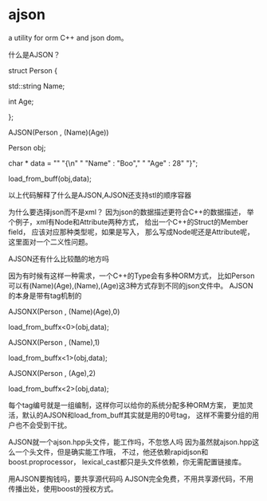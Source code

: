 ajson
=====

a utility for orm C++ and json dom。

什么是AJSON？

struct Person
{

  std::string  Name;
  
  int          Age;
  
};


AJSON(Person , (Name)(Age))

Person obj;


char * data = ""
"{\n"
"	\"Name\" : \"Boo\","
"	\"Age\" : 28"
"}";

load_from_buff(obj,data);

以上代码解释了什么是AJSON,AJSON还支持stl的顺序容器

为什么要选择json而不是xml？
因为json的数据描述更符合C++的数据描述，
举个例子，xml有Node和Attribute两种方式，
给出一个C++的Struct的Member field，
应该对应那种类型呢，如果是写入，
那么写成Node呢还是Attribute呢，
这里面对一个二义性问题。

AJSON还有什么比较酷的地方吗

因为有时候有这样一种需求，一个C++的Type会有多种ORM方式，
比如Person可以有(Name)(Age),(Name),(Age)这3种方式存到不同的json文件中。
AJSON的本身是带有tag机制的

AJSONX(Person , (Name)(Age),0)

load_from_buffx<0>(obj,data);

AJSONX(Person , (Name),1)

load_from_buffx<1>(obj,data);

AJSONX(Person , (Age),2)

load_from_buffx<2>(obj,data);

每个tag编号就是一组编制，这样你可以给你的系统分配多种ORM方案，
更加灵活，默认的AJSON和load_from_buff其实就是用的0号tag，
这样不需要分组的用户也不会受到干扰。

AJSON就一个ajson.hpp头文件，能工作吗，不忽悠人吗
因为虽然就ajson.hpp这么一个头文件，但是确实能工作哦，
不过，他还依赖rapidjson和boost.proprocessor，
lexical_cast都只是头文件依赖，你无需配置链接库。

用AJSON要掏钱吗，要共享源代码吗
AJSON完全免费，不用共享源代码，不用传播出处，使用boost的授权方式。


